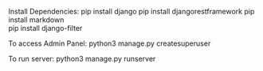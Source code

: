 Install Dependencies: 
pip install django
pip install djangorestframework
pip install markdown       
pip install django-filter

To access Admin Panel: 
python3 manage.py createsuperuser

To run server:
python3 manage.py runserver